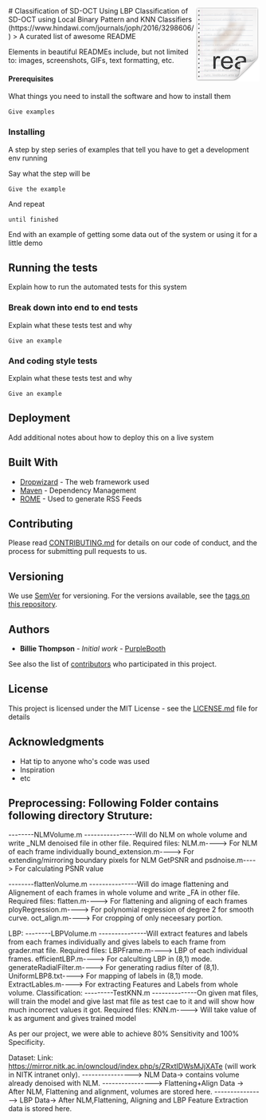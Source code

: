 <img src="icon.png" align="right" />
# Classification of SD-OCT Using LBP
Classification of SD-OCT using Local Binary Pattern and KNN Classifiers
(https://www.hindawi.com/journals/joph/2016/3298606/)
> A curated list of awesome README

Elements in beautiful READMEs include, but not limited to: images, screenshots, GIFs, text formatting, etc.

#### Prerequisites

What things you need to install the software and how to install them

```
Give examples
```

### Installing

A step by step series of examples that tell you have to get a development env running

Say what the step will be

```
Give the example
```

And repeat

```
until finished
```

End with an example of getting some data out of the system or using it for a little demo

## Running the tests

Explain how to run the automated tests for this system

### Break down into end to end tests

Explain what these tests test and why

```
Give an example
```

### And coding style tests

Explain what these tests test and why

```
Give an example
```

## Deployment

Add additional notes about how to deploy this on a live system

## Built With

* [Dropwizard](http://www.dropwizard.io/1.0.2/docs/) - The web framework used
* [Maven](https://maven.apache.org/) - Dependency Management
* [ROME](https://rometools.github.io/rome/) - Used to generate RSS Feeds

## Contributing

Please read [CONTRIBUTING.md](https://gist.github.com/PurpleBooth/b24679402957c63ec426) for details on our code of conduct, and the process for submitting pull requests to us.

## Versioning

We use [SemVer](http://semver.org/) for versioning. For the versions available, see the [tags on this repository](https://github.com/your/project/tags). 

## Authors

* **Billie Thompson** - *Initial work* - [PurpleBooth](https://github.com/PurpleBooth)

See also the list of [contributors](https://github.com/your/project/contributors) who participated in this project.

## License

This project is licensed under the MIT License - see the [LICENSE.md](LICENSE.md) file for details

## Acknowledgments

* Hat tip to anyone who's code was used
* Inspiration
* etc


## Preprocessing: Following Folder contains following directory Struture:
--------NLMVolume.m
----------------Will do NLM on whole volume and write _NLM denoised file in other file.
		Required files: NLM.m----> For NLM of each frame individually
				bound_extension.m----> For extending/mirroring boundary pixels for NLM
				GetPSNR and psdnoise.m----> For calculating PSNR value
				
--------flattenVolume.m
---------------Will do image flattening and Alignement of  each frames in whole volume and write _FA in other file.
		Required files: flatten.m----> For flattening and aligning of each frames
				ployRegression.m----> For polynomial regression of degree 2 for smooth curve.
				oct_align.m----> For cropping of only neceesary portion.

LBP:
--------LBPVolume.m
---------------Will extract features and labels from each frames individually and gives labels to each frame from grader.mat file.
		Required files: LBPFrame.m----> LBP of each individual frames.
				efficientLBP.m----> For calculting LBP in (8,1) mode.
				generateRadialFilter.m----> For generating radius filter of (8,1).
				UniformLBP8.txt----> For mapping of labels in (8,1) mode.
				ExtractLables.m----> For extracting Features and Labels from whole volume.
Classification:
---------TestKNN.m
--------------On given mat files, will train the model and give last mat file as test cae to it and will show how much incorrect values it got.
		Required files: KNN.m----> Will take value of k as argument and gives trained model

As per our project, we were able to achieve 80% Sensitivity and 100% Specificity.

Dataset:
Link: https://mirror.nitk.ac.in/owncloud/index.php/s/ZRxtIDWsMJjXATe (will work in NITK intranet only).
----------------> NLM Data-> contains volume already denoised with NLM.
----------------> Flattening+Align Data -> After NLM, Flattening and alignment, volumes are stored here.
----------------> LBP Data-> After NLM,Flattening, Aligning and LBP Feature Extraction data is stored here.


